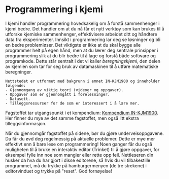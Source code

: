 ﻿# Programmering i kjemi

I kjemi handler programmering hovedsakelig om å forstå sammenhenger i kjemi bedre. Det handler om at du nå får et nytt verktøy som kan brukes til å utforske kjemiske sammenhenger, effektivisere arbeidet ditt og håndtere data fra eksperimenter. Innsikt i programmering lar deg se løsninger og bli en bedre problemløser. Det viktigste er ikke at du skal bygge alle programmer helt på egen hånd, men at du lærer deg sentrale prinsipper i programmering slik at du blir bedre til å lage og forstå både software og programkode. Dette står sentralt i det vi kaller _beregningskjemi_, den delen av kjemien som tar for seg bruk av datamaskinen til å utføre matematiske beregninger. <br>


```{admonition} Innhold
Nettstedet er utformet med bakgrunn i emnet IN-KJM1900 og inneholder følgende:
- Gjennomgang av viktig teori (videoer og oppgaver).
- Oppgaver som er gjennomgått i forelesninger.
- Datasett.
- Tilleggsressurser for de som er interessert i å lære mer.
```

Fagstoffet tar utgangspunkt i et kompendium: [Kompendium IN-KJM1900](https://www.uio.no/studier/emner/matnat/ifi/IN-KJM1900/h21/pensumliste/kompendium_kjm1900.pdf). Her finner du mye av det samme fagstoffet, men også litt ekstra tilleggsinformasjon.

Når du gjennomgår fagstoffet på sidene, bør du gjøre underveisoppgavene. Da får du øvd deg regelmessig på aktuelle problemer. Dette er mye mer effektivt enn å bare lese om programmering! Noen ganger får du også muligheten til å bruke en interaktiv editor (Trinket) til å gjøre oppgaver, for eksempel fylle inn noe som mangler eller rette opp feil. Nettleseren din husker da hva du har gjort i disse editorene, så hvis du vil tilbakestille programmet, må du trykke på hamburgermenyen (de tre strekene) i editorvinduet og trykke på "reset". God fornøyelse!
